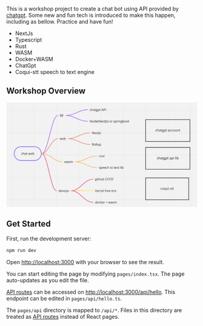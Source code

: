 This is a workshop project to create a chat bot using API provided by [chatgpt](https://openai.com/blog/chatgpt/).
Some new and fun tech is introduced to make this happen, including as bellow. Practice and have fun!
- NextJs
- Typescript
- Rust
- WASM
- Docker+WASM
- ChatGpt
- Coqui-stt speech to text engine

## Workshop Overview
![image](./doc/image/workshop.png) 

## Get Started

First, run the development server:

```bash
npm run dev
```

Open [http://localhost:3000](http://localhost:3000) with your browser to see the result.

You can start editing the page by modifying `pages/index.tsx`. The page auto-updates as you edit the file.

[API routes](https://nextjs.org/docs/api-routes/introduction) can be accessed on [http://localhost:3000/api/hello](http://localhost:3000/api/hello). This endpoint can be edited in `pages/api/hello.ts`.

The `pages/api` directory is mapped to `/api/*`. Files in this directory are treated as [API routes](https://nextjs.org/docs/api-routes/introduction) instead of React pages.
